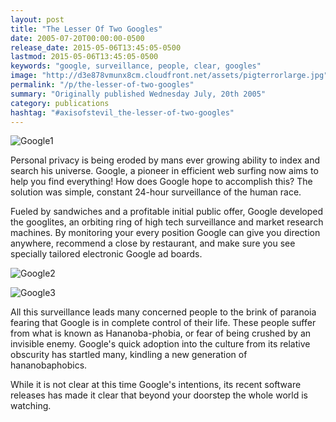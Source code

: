 ```yaml
---
layout: post
title: "The Lesser Of Two Googles"
date: 2005-07-20T00:00:00-0500
release_date: 2015-05-06T13:45:05-0500
lastmod: 2015-05-06T13:45:05-0500
keywords: "google, surveillance, people, clear, googles"
image: "http://d3e878vmunx8cm.cloudfront.net/assets/pigterrorlarge.jpg"
permalink: "/p/the-lesser-of-two-googles"
summary: "Originally published Wednesday July, 20th 2005"
category: publications
hashtag: "#axisofstevil_the-lesser-of-two-googles"
---
```


[id_1]: http://d3e878vmunx8cm.cloudfront.net/assets/pigterrorlarge.jpg "Google1"[id_2]: http://d3e878vmunx8cm.cloudfront.net/assets/waldoinlondon.gif "Google2"[id_3]: http://d3e878vmunx8cm.cloudfront.net/assets/PSAgooglehat.gif "Google3"
![Google1][id_1]

Personal privacy is being eroded by mans ever growing ability to index and search his universe. Google, a pioneer in efficient web surfing now aims to help you find everything! How does Google hope to accomplish this? The solution was simple, constant 24-hour surveillance of the human race.

Fueled by sandwiches and a profitable initial public offer, Google developed the googlites, an orbiting ring of high tech surveillance and market research machines. By monitoring your every position Google can give you direction anywhere, recommend a close by restaurant, and make sure you see specially tailored electronic Google ad boards.

![Google2][id_2]

![Google3][id_3]

All this surveillance leads many concerned people to the brink of paranoia fearing that Google is in complete control of their life. These people suffer from what is known as Hananoba-phobia, or fear of being crushed by an invisible enemy. Google's quick adoption into the culture from its relative obscurity has startled many, kindling a new generation of hananobaphobics.

While it is not clear at this time Google's intentions, its recent software releases has made it clear that beyond your doorstep the whole world is watching.
